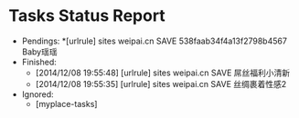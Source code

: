 Tasks Status Report
============

* Pendings:
    *[urlrule] sites weipai.cn SAVE 538faab34f4a13f2798b4567 Baby瑶瑶
* Finished:
    * [2014/12/08 19:55:48] [urlrule] sites weipai.cn SAVE 屌丝福利小清新
    * [2014/12/08 19:55:35] [urlrule] sites weipai.cn SAVE 丝绸裹着性感2
* Ignored:
    * [myplace-tasks] 
